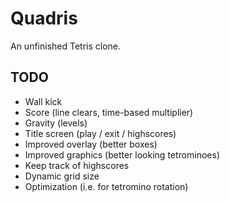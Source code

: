 # Quadris

An unfinished Tetris clone.

## TODO

- Wall kick
- Score (line clears, time-based multiplier)
- Gravity  (levels)
- Title screen (play / exit / highscores)
- Improved overlay (better boxes)
- Improved graphics (better looking tetrominoes)
- Keep track of highscores
- Dynamic grid size
- Optimization (i.e. for tetromino rotation)
